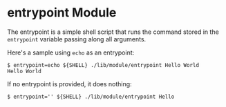 entrypoint Module
=================

The entrypoint is a simple shell script that runs the command stored
in the `entrypoint` variable passing along all arguments.

Here's a sample using `echo` as an entrypoint:

```console test
$ entrypoint=echo ${SHELL} ./lib/module/entrypoint Hello World
Hello World
```

If no entrypoint is provided, it does nothing:

```console test
$ entrypoint='' ${SHELL} ./lib/module/entrypoint Hello
```
